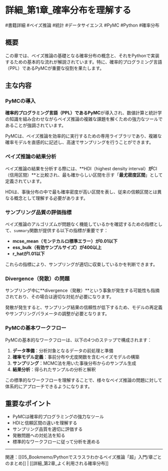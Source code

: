# 詳細_第1章_確率分布を理解する
#書籍詳細 #ベイズ推論 #統計 #データサイエンス #PyMC #Python #確率分布

## 概要
この章では、ベイズ推論の基礎となる確率分布の概念と、それをPythonで実装するための基本的な流れが解説されています。特に、確率的プログラミング言語（PPL）であるPyMCが重要な役割を果たします。

## 主な内容

### PyMCの導入
**確率的プログラミング言語（PPL）であるPyMC**が導入され、数値計算と統計学の知識を組み合わせながらベイズ推論の複雑な課題を解くための強力なツールであることが強調されています。

PyMCは、ベイズ推論を効率的に実行するための専用ライブラリであり、複雑な確率モデルを直感的に記述し、高速でサンプリングを行うことができます。

### ベイズ推論の結果分析
ベイズ推論の結果を分析する際には、**HDI（highest density interval）**が**CI（信用区間）**と比較され、最も確からしい区間を示す「**最尤密度区間**」として定義されています。

HDIは、事後分布の中で最も確率密度が高い区間を表し、従来の信頼区間とは異なる概念として理解する必要があります。

### サンプリング品質の評価指標
ベイズ推論のアルゴリズムが問題なく機能しているかを確認するための指標として、`summary`関数が提供する以下の指標が重要です：

- **mcse_mean（モンテカルロ標準エラー）が0.01以下**
- **ess_bulk（有効サンプルサイズ）が400以上**
- **r_hatが1.01以下**

これらの指標により、サンプリングが適切に収束しているかを判断できます。

### Divergence（発散）の問題
サンプリング中に**divergence（発散）**という事象が発生する可能性も指摘されており、その場合は適切な対処が必要になります。

発散が発生すると、サンプリング結果の信頼性が低下するため、モデルの再定義やサンプリングパラメータの調整が必要となります。

### PyMCの基本ワークフロー
PyMCの基本的なワークフローは、以下の4つのステップで構成されます：

1. **データ準備**：分析対象となるデータの前処理と準備
2. **確率モデル定義**：事前分布や尤度関数を含むベイズモデルの構築
3. **サンプリング**：MCMC法を用いた事後分布からのサンプル生成
4. **結果分析**：得られたサンプルの分析と解釈

この標準的なワークフローを理解することで、様々なベイズ推論の問題に対して体系的にアプローチできるようになります。

## 重要なポイント
- PyMCは確率的プログラミングの強力なツール
- HDIと信頼区間の違いを理解する
- サンプリング品質を適切に評価する
- 発散問題への対処法を知る
- 標準的なワークフローに従って分析を進める

---

関連：[[05_Bookmemo/Pythonでスラスラわかるベイズ推論「超」入門/章ごとのまとめ]] | [[詳細_第2章_よく利用される確率分布]]